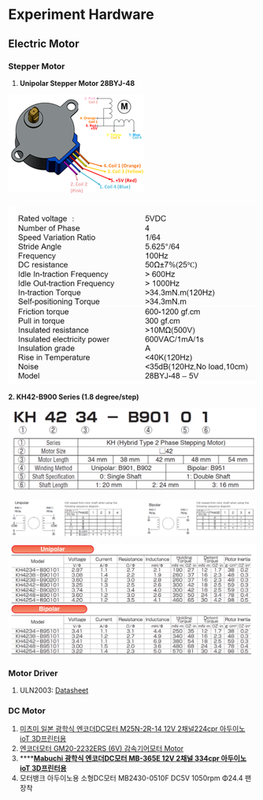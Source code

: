 # Experiment Hardware

## Electric Motor 



### Stepper Motor

1. **Unipolar Stepper Motor 28BYJ-48** 

![](../.gitbook/assets/image%20%28108%29.png)

![](../.gitbook/assets/image%20%28109%29.png)



**2. KH42-B900 Series \(1.8 degree/step\)**

![](../.gitbook/assets/image%20%28104%29.png)

![](../.gitbook/assets/image%20%28105%29.png)

![](../.gitbook/assets/image%20%28106%29.png)

### Motor Driver

1.  ULN2003: [Datasheet](https://www.st.com/resource/en/datasheet/uln2001.pdf)

### DC Motor

1. [미츠미 일본 광학식 엔코더DC모터 M25N-2R-14 12V 2채널224cpr 아두이노 ioT 3D프린터용 ](https://www.motorbank.kr/goods/goods_view.php?goodsNo=1000009670)
2. [엔코더모터 GM20-2232ERS \(6V\) 감속기어모터 Motor](https://www.motorbank.kr/goods/goods_view.php?goodsNo=1000010139)
3. \*\*\*\*[**Mabuchi 광학식 엔코더DC모터 MB-365E 12V 2채널 334cpr 아두이노 ioT 3D프린터용**](https://www.motorbank.kr/goods/goods_view.php?goodsNo=1000009681)
4. 모터뱅크 아두이노용 소형DC모터 MB2430-0510F DC5V 1050rpm Φ24.4 팬장착

